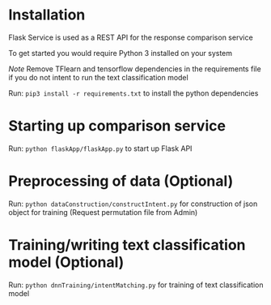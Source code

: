 # Installation

Flask Service is used as a REST API for the response comparison service

To get started you would require Python 3 installed on your system

*Note*
Remove TFlearn and tensorflow dependencies in the requirements file if you do not intent to run the text classification model

Run: `pip3 install -r requirements.txt` to install the python dependencies

# Starting up comparison service

Run: `python flaskApp/flaskApp.py` to start up Flask API

# Preprocessing of data (Optional)

Run: `python dataConstruction/constructIntent.py` for construction of json object for training (Request permutation file from Admin)

# Training/writing text classification model (Optional)

Run: `python dnnTraining/intentMatching.py` for training of text classification model